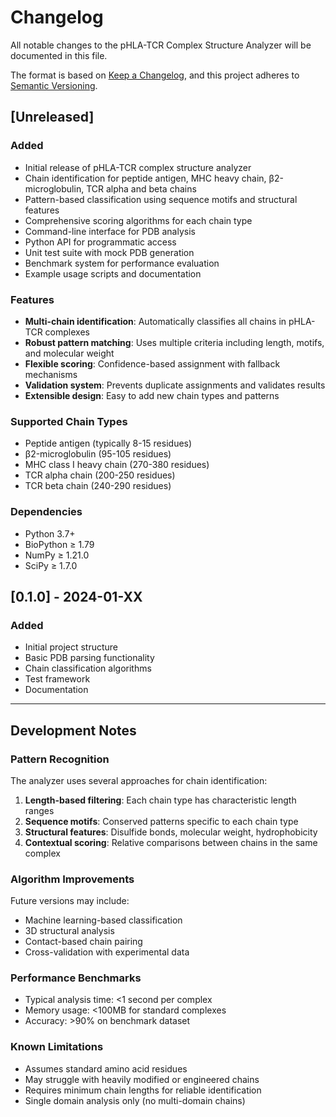 # Changelog

All notable changes to the pHLA-TCR Complex Structure Analyzer will be documented in this file.

The format is based on [Keep a Changelog](https://keepachangelog.com/en/1.0.0/),
and this project adheres to [Semantic Versioning](https://semver.org/spec/v2.0.0.html).

## [Unreleased]

### Added
- Initial release of pHLA-TCR complex structure analyzer
- Chain identification for peptide antigen, MHC heavy chain, β2-microglobulin, TCR alpha and beta chains
- Pattern-based classification using sequence motifs and structural features
- Comprehensive scoring algorithms for each chain type
- Command-line interface for PDB analysis
- Python API for programmatic access
- Unit test suite with mock PDB generation
- Benchmark system for performance evaluation
- Example usage scripts and documentation

### Features
- **Multi-chain identification**: Automatically classifies all chains in pHLA-TCR complexes
- **Robust pattern matching**: Uses multiple criteria including length, motifs, and molecular weight
- **Flexible scoring**: Confidence-based assignment with fallback mechanisms
- **Validation system**: Prevents duplicate assignments and validates results
- **Extensible design**: Easy to add new chain types and patterns

### Supported Chain Types
- Peptide antigen (typically 8-15 residues)
- β2-microglobulin (95-105 residues)
- MHC class I heavy chain (270-380 residues)
- TCR alpha chain (200-250 residues)
- TCR beta chain (240-290 residues)

### Dependencies
- Python 3.7+
- BioPython ≥ 1.79
- NumPy ≥ 1.21.0
- SciPy ≥ 1.7.0

## [0.1.0] - 2024-01-XX

### Added
- Initial project structure
- Basic PDB parsing functionality
- Chain classification algorithms
- Test framework
- Documentation

---

## Development Notes

### Pattern Recognition
The analyzer uses several approaches for chain identification:

1. **Length-based filtering**: Each chain type has characteristic length ranges
2. **Sequence motifs**: Conserved patterns specific to each chain type
3. **Structural features**: Disulfide bonds, molecular weight, hydrophobicity
4. **Contextual scoring**: Relative comparisons between chains in the same complex

### Algorithm Improvements
Future versions may include:
- Machine learning-based classification
- 3D structural analysis
- Contact-based chain pairing
- Cross-validation with experimental data

### Performance Benchmarks
- Typical analysis time: <1 second per complex
- Memory usage: <100MB for standard complexes
- Accuracy: >90% on benchmark dataset

### Known Limitations
- Assumes standard amino acid residues
- May struggle with heavily modified or engineered chains
- Requires minimum chain lengths for reliable identification
- Single domain analysis only (no multi-domain chains)